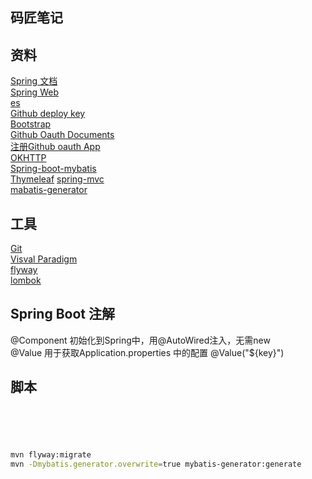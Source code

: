 ## 码匠笔记
## 资料
[Spring 文档](https://spring.io/guides)  
[Spring Web](https://sprinig.io/guides/gs/serving-web-content/)  
[es](https://elasticsearch.cn/explore)  
[Github deploy key](https://developer.github.com/v3/guides/managing-deploy-keys/#deplay-keys)  
[Bootstrap](https://v3.bootcss.com/getting-started)  
[Github Oauth Documents](https://developer.github.com/apps/building-oauth-apps/creating-an-oauth-app/)  
[注册Github oauth App](https://github.com/settings/applications/new)  
[OKHTTP](https://square.github.io/okhttp/)  
[Spring-boot-mybatis](https://docs.spring.io/spring-boot/docs/2.0.0.RC1/reference/htmlsingle/#boot-features-embedded-database-support)  
[Thymeleaf](https://www.thymeleaf.org/doc/tutorials/3.0/usingthymeleaf.html#setting-attribute-values)
[spring-mvc](https://docs.spring.io/spring/docs/current/spring-framework-reference/web.html#spring-web)  
[mabatis-generator](http://mybatis.org/generator/)  

## 工具
[Git](https://git-scm.com/download)  
[Visval Paradigm](https://www.visual-paradigm.com)  
[flyway](https://flywaydb.org/)  
[lombok](https://projectlombok.org/)
## Spring Boot 注解
@Component  初始化到Spring中，用@AutoWired注入，无需new  
@Value  用于获取Application.properties 中的配置 @Value("${key}")  


## 脚本
```sql






```  

```bash
mvn flyway:migrate  
mvn -Dmybatis.generator.overwrite=true mybatis-generator:generate

```
